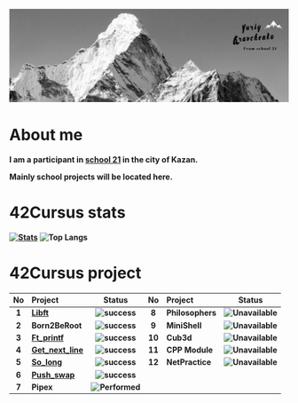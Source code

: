 [![Header](https://github.com/Galfyn/Galfyn/blob/main/accest/header.jpeg)](https://github.com/Galfyn)

# About me
<b>I am a participant in [school 21](https://21-school.ru/)  in the city of Kazan.

<b>Mainly school projects will be located here.
# 42Cursus stats
[![Stats](https://badge42.herokuapp.com/api/stats/galfyn)](https://github.com/JaeSeoKim/badge42)  ![Top Langs](https://github-readme-stats.vercel.app/api/top-langs/?username=Galfyn&layout=compact&bg_color=7f7fd5,86a8e7,91eac9&title_color=fff&text_color=fff)


# 42Cursus project
| No  | Project                                    | Status                                                                                                         | No  | Project                                     | Status |
| :-: | :----------------------------------------- | :----:                                                                                                         | :-: | :-----------------------------------------  | :----: |
| 1   | [Libft](../../../libft)                    | ![success](https://img.shields.io/badge/-Success%20115%2f100-green?style=plastic&logo=42&logoColor=090909)     |  8   | Philosophers                               | ![Unavailable](https://img.shields.io/badge/-Unavailable-red?style=plastic&logo=42&logoColor=090909)   |
| 2   | Born2BeRoot                                | ![success](https://img.shields.io/badge/-Success%20100%2f100-green?style=plastic&logo=42&logoColor=090909)     |  9   | MiniShell                                  | ![Unavailable](https://img.shields.io/badge/-Unavailable-red?style=plastic&logo=42&logoColor=090909)   |
| 3   | [Ft_printf](../../../ft_printf)            | ![success](https://img.shields.io/badge/-Success%20100%2f100-green?style=plastic&logo=42&logoColor=090909)     |  10  | Cub3d                                      | ![Unavailable](https://img.shields.io/badge/-Unavailable-red?style=plastic&logo=42&logoColor=090909)   |
| 4   | [Get_next_line](../../../GNL)              | ![success](https://img.shields.io/badge/-Success%20115%2f100-green?style=plastic&logo=42&logoColor=090909)     |  11  | CPP Module                                 | ![Unavailable](https://img.shields.io/badge/-Unavailable-red?style=plastic&logo=42&logoColor=090909)   |
| 5   | [So_long](../../../so_long1)               | ![success](https://img.shields.io/badge/-Success%20120%2f100-green?style=plastic&logo=42&logoColor=090909)     |  12  | NetPractice                                | ![Unavailable](https://img.shields.io/badge/-Unavailable-red?style=plastic&logo=42&logoColor=090909)   |
| 6   | [Push_swap](../../../Push_swap)            | ![success](https://img.shields.io/badge/-Success%20100%2f100-green?style=plastic&logo=42&logoColor=090909)     |
| 7   | Pipex                                      | ![Performed](https://img.shields.io/badge/-Performed-9cf?style=plastic&logo=42&logoColor=090909)               |
